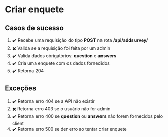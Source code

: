 # Criar enquete

## Casos de sucesso
1. :heavy_check_mark: Recebe uma requisição do tipo **POST** na rota **/api/addsurvey/**
1. :heavy_multiplication_x: Valida se a requisição foi feita por um admin 
1. :heavy_check_mark: Valida dados obrigatórios: **question** e **answers**
1. :heavy_check_mark: Cria uma enquete com os dados fornecidos 
1. :heavy_check_mark: Retorna 204 

## Exceções 
1. :heavy_check_mark: Retorna erro 404 se a API não existir
1. :heavy_multiplication_x: Retorna erro 403 se o usuário não for admin
1. :heavy_check_mark: Retorna erro 400 se **question** ou **answers** não forem fornecidos pelo client
1. :heavy_check_mark: Retorna erro 500 se der erro ao tentar criar enquete